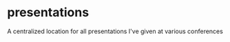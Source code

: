 presentations
=============

A centralized location for all presentations I've given at various conferences
